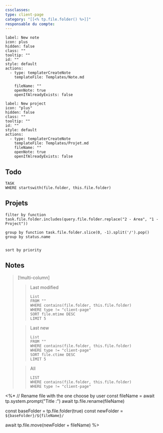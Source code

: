 ```yaml
---
cssclasses:
type: client-page
category: "[[<% tp.file.folder() %>]]"
responsable du compte:
---
```


```meta-bind-button
label: New note
icon: plus
hidden: false
class: ""
tooltip: ""
id: ""
style: default
actions:
  - type: templaterCreateNote
    templateFile: Templates/Note.md

    fileName: ""
    openNote: true
    openIfAlreadyExists: false

```
```meta-bind-button
label: New project
icon: "plus"
hidden: false
class: ""
tooltip: ""
id: ""
style: default
actions:
  - type: templaterCreateNote
    templateFile: Templates/Projet.md
    fileName: ""
    openNote: true
    openIfAlreadyExists: false

```
## Todo

```dataview
TASK
WHERE startswith(file.folder, this.file.folder)
```

## Projets
```tasks
filter by function task.file.folder.includes(query.file.folder.replace("2 - Area", "1 - Project"))

group by function task.file.folder.slice(0, -1).split('/').pop()
group by status.name


sort by priority

```
## Notes

> [!multi-column]
> 
>> Last modified
>>```dataview
>>List
>>FROM ""
>>WHERE contains(file.folder, this.file.folder)
>>WHERE type != "client-page"
>>SORT file.mtime DESC
>>LIMIT 5
>>```
>
>> Last new
>>```dataview
>>List
>>FROM ""
>>WHERE contains(file.folder, this.file.folder)
>>WHERE type != "client-page"
>>SORT file.ctime DESC
>>LIMIT 5
>>```
>
>> All
>>```dataview
>>LIST
>>WHERE contains(file.folder, this.file.folder)
>>WHERE type != "client-page"
>>```
<%*
  // Rename file with the one choose by user
  const fileName = await tp.system.prompt("Title :")
  await tp.file.rename(fileName)
  
  const baseFolder = tp.file.folder(true)
  const newFolder = `${baseFolder}/${fileName}/`

  await tp.file.move(newFolder + fileName)
%>